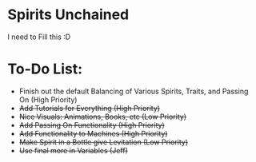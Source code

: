 # Spirits Unchained
I need to Fill this :D

# To-Do List:

- Finish out the default Balancing of Various Spirits, Traits, and Passing On (High Priority)
- ~~Add Tutorials for Everything (High Priority)~~
- ~~Nice Visuals: ~~Animations~~, Books, ~~etc~~ (Low Priority)~~
- ~~Add Passing On Functionality (High Priority)~~
- ~~Add Functionality to Machines (High Priority)~~
- ~~Make Spirit in a Bottle give Levitation (Low Priority)~~
- ~~Use final more in Variables (Jeff)~~